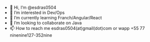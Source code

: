 - 👋 Hi, I’m @esdras0504
- 👀 I’m interested in Dev/Ops
- 🌱 I’m currently learning Franch/Angular/React
- 💞️ I’m looking to collaborate on Java
- 📫 How to reach me esdras0504(at)gmail(dot)com or wapp +55 77 ninenine127-352nine

<!---
esdras0504/esdras0504 is a ✨ special ✨ repository because its `README.md` (this file) appears on your GitHub profile.
You can click the Preview link to take a look at your changes.
--->
